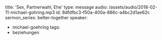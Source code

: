 title: 'Sex, Partnerwahl, Ehe'
type: message
audio: /assets/audio/2018-02-11-michael-gohring.mp3
id: 8dfdfbc3-f50a-400a-886c-a4bc2d1ae62c
sermon_series: better-together
speaker:
  - michael-goehring
tags:
  - beziehungen
